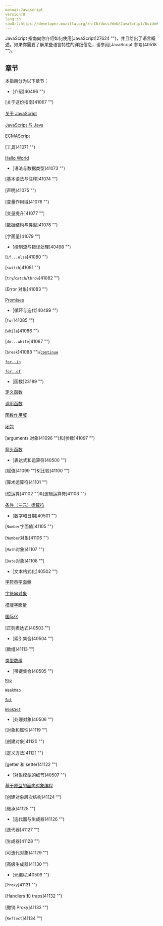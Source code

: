 ```yaml
---
manual:Javascript
version:0
lang:zh
rawUrl:https://developer.mozilla.org/zh-CN/docs/Web/JavaScript/Guide#
---
```






JavaScript 指南向你介绍如何使用[JavaScript]27624 "")，并且给出了语言概述。如果你需要了解某些语言特性的详细信息，请参阅[JavaScript 参考]40518 "")。


## 章节<a name="章节"></a>


本指南分为以下章节：


* [介绍]40496 "")

[关于这份指南]41067 "")<br></br>[关于 JavaScript](%40496#什么是_JavaScript "")<br></br>[JavaScript 与 Java](%40496#JavaScript_and_Java "")<br></br>[ECMAScript](%40496#JavaScript_and_the_ECMAScript_Specification "")<br></br>[工具]41071 "")<br></br>[Hello World](%40496#Hello_world "")
* [语法与数据类型]41073 "")

[基本语法与注释]41074 "")<br></br>[声明]41075 "")<br></br>[变量作用域]41076 "")<br></br>[变量提升]41077 "")<br></br>[数据结构与类型]41078 "")<br></br>[字面量]41079 "")
* [控制流与错误处理]40498 "")

[`if...else`]41080 "")<br></br>[`switch`]41081 "")<br></br>[`try`/`catch`/`throw`]41082 "")<br></br>[Error 对象]41083 "")<br></br>[Promises](%40498#Promises "")
* [循环与迭代]40499 "")

[`for`]41085 "")<br></br>[`while`]41086 "")<br></br>[`do...while`]41087 "")<br></br>[`break`]41088 "")/[`continue`](%40499#continue_语句 "")<br></br>[`for..in`](%40499#for...in_语句 "")<br></br>[`for..of`](%40499#for...of_statement "")

* [函数]23189 "")

[定义函数](%23189#定义函数 "")<br></br>[调用函数](%23189#调用函数 "")<br></br>[函数作用域](%23189#函数作用域 "")<br></br>[闭包](%23189#闭包 "")<br></br>[arguments 对象]41096 "")和[参数]41097 "")<br></br>[箭头函数](%23189#箭头函数 "")
* [表达式和运算符]40500 "")

[赋值]41099 "")&amp;[比较]41100 "")<br></br>[算术运算符]41101 "")<br></br>[位运算]41102 "")&amp;[逻辑运算符]41103 "")<br></br>[条件（三元）运算符](%40500#conditional_operator "")
* [数字和日期]40501 "")

[`Number`字面值]41105 "")<br></br>[`Number`对象]41106 "")<br></br>[`Math`对象]41107 "")<br></br>[`Date`对象]41108 "")
* [文本格式化]40502 "")

[字符串字面量](%40502#字符串 "")<br></br>[字符串对象](%40502#字符串对象 "")<br></br>[模版字面量](%40502#多行模板字符串 "")<br></br>[国际化](%40502#国际化 "")<br></br>[正则表达式]40503 "")

* [索引集合]40504 "")

[数组]41113 "")<br></br>[类型数组](%40504#类型化数组(Typed_Arrays_) "")
* [带键集合]40505 "")

[`Map`](%40505#Map对象 "")<br></br>[`WeakMap`](%40505#WeakMap对象 "")<br></br>[`Set`](%40505#Set对象 "")<br></br>[`WeakSet`](%40505#WeakSet对象 "")
* [处理对象]40506 "")

[对象和属性]41119 "")<br></br>[创建对象]41120 "")<br></br>[定义方法]41121 "")<br></br>[getter 和 setter]41122 "")
* [对象模型的细节]40507 "")

[基于原型的面向对象编程](%40507#class-based_vs_prototype-based_languages "")<br></br>[创建对象层次结构]41124 "")<br></br>[继承]41125 "")

* [迭代器与生成器]41126 "")

[迭代器]41127 "")<br></br>[生成器]41128 "")<br></br>[可迭代对象]41129 "")<br></br>[高级生成器]41130 "")
* [元编程]40509 "")

[`Proxy`]41131 "")<br></br>[Handlers 和 traps]41132 "")<br></br>[撤销 Proxy]41133 "")<br></br>[`Reflect`]41134 "")








